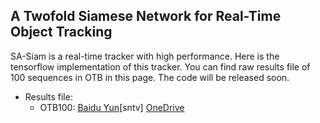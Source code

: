 ## A Twofold Siamese Network for Real-Time Object Tracking

SA-Siam is a real-time tracker with high performance. Here is the tensorflow implementation of this tracker. You can find raw results file of 100 sequences in OTB in this page. The code will be released soon.

- Results file: 
  - OTB100: [Baidu Yun](https://pan.baidu.com/s/1Kf4l8TVclqVSpIfyXVrqmg)[sntv] [OneDrive](https://1drv.ms/u/s!ApwLWchS_V_5kS5FmC0wgWJgru54)


